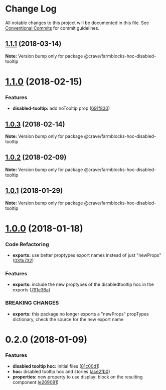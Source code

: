 # Change Log

All notable changes to this project will be documented in this file.
See [Conventional Commits](https://conventionalcommits.org) for commit guidelines.

<a name="1.1.1"></a>
## [1.1.1](https://github.com/CraveFood/farmblocks/compare/@crave/farmblocks-hoc-disabled-tooltip@1.1.0...@crave/farmblocks-hoc-disabled-tooltip@1.1.1) (2018-03-14)




**Note:** Version bump only for package @crave/farmblocks-hoc-disabled-tooltip

<a name="1.1.0"></a>
# [1.1.0](https://github.com/CraveFood/farmblocks/compare/@crave/farmblocks-hoc-disabled-tooltip@1.0.3...@crave/farmblocks-hoc-disabled-tooltip@1.1.0) (2018-02-15)


### Features

* **disabled-tooltip:** add noTooltip prop ([691f830](https://github.com/CraveFood/farmblocks/commit/691f830))




<a name="1.0.3"></a>
## [1.0.3](https://github.com/CraveFood/farmblocks/compare/@crave/farmblocks-hoc-disabled-tooltip@1.0.2...@crave/farmblocks-hoc-disabled-tooltip@1.0.3) (2018-02-14)




**Note:** Version bump only for package @crave/farmblocks-hoc-disabled-tooltip

<a name="1.0.2"></a>
## [1.0.2](https://github.com/CraveFood/farmblocks/compare/@crave/farmblocks-hoc-disabled-tooltip@1.0.1...@crave/farmblocks-hoc-disabled-tooltip@1.0.2) (2018-02-09)




**Note:** Version bump only for package @crave/farmblocks-hoc-disabled-tooltip

<a name="1.0.1"></a>
## [1.0.1](https://github.com/CraveFood/farmblocks/compare/@crave/farmblocks-hoc-disabled-tooltip@1.0.0...@crave/farmblocks-hoc-disabled-tooltip@1.0.1) (2018-01-29)




**Note:** Version bump only for package @crave/farmblocks-hoc-disabled-tooltip

<a name="1.0.0"></a>
# [1.0.0](https://github.com/CraveFood/farmblocks/compare/@crave/farmblocks-hoc-disabled-tooltip@0.2.0...@crave/farmblocks-hoc-disabled-tooltip@1.0.0) (2018-01-18)


### Code Refactoring

* **exports:** use better proptypes export names instead of just "newProps" ([031b732](https://github.com/CraveFood/farmblocks/commit/031b732))


### Features

* **exports:** include the new proptypes of the disabledtooltip hoc in the exports ([791e36a](https://github.com/CraveFood/farmblocks/commit/791e36a))


### BREAKING CHANGES

* **exports:** this package no longer exports a "newProps" propTypes dictionary, check the source for the new
export name




<a name="0.2.0"></a>
# 0.2.0 (2018-01-09)


### Features

* **disabled tooltip hoc:** initial files ([81c00d1](https://github.com/CraveFood/farmblocks/commit/81c00d1))
* **hoc:** disabled tooltip hoc and stories ([ace2fb0](https://github.com/CraveFood/farmblocks/commit/ace2fb0))
* **properties:** new property to use display: block on the resulting component ([e269081](https://github.com/CraveFood/farmblocks/commit/e269081))
